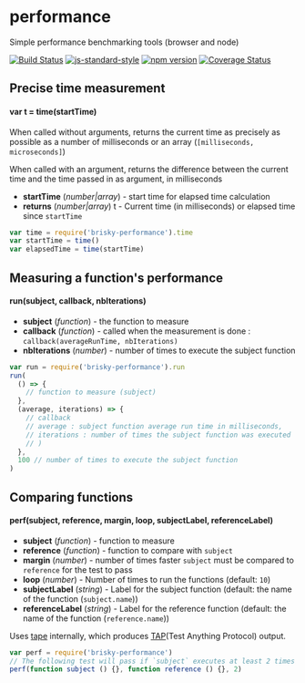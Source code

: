 # performance
Simple performance benchmarking tools (browser and node)

[![Build Status](https://travis-ci.org/vigour-io/performance.svg?branch=master)](https://travis-ci.org/vigour-io/performance)
[![js-standard-style](https://img.shields.io/badge/code%20style-standard-brightgreen.svg)](http://standardjs.com/)
[![npm version](https://badge.fury.io/js/brisky-performance.svg)](https://badge.fury.io/js/brisky-performance)
[![Coverage Status](https://coveralls.io/repos/github/vigour-io/brisky-performance/badge.svg?branch=master)](https://coveralls.io/github/vigour-io/brisky-performance?branch=master)

## Precise time measurement
#### var t = time(startTime)

When called without arguments, returns the current time as precisely as possible as a number of milliseconds or an array (`[milliseconds, microseconds]`)

When called with an argument, returns the difference between the current time and the time passed in as argument, in milliseconds
- **startTime** (*number|array*) - start time for elapsed time calculation
- **returns** (*number|array*) t - Current time (in milliseconds) or elapsed time since `startTime`

```javascript
var time = require('brisky-performance').time
var startTime = time()
var elapsedTime = time(startTime)
```

## Measuring a function's performance
#### run(subject, callback, nbIterations)
- **subject** (*function*) - the function to measure
- **callback** (*function*) - called when the measurement is done : `callback(averageRunTime, nbIterations)`
- **nbIterations** (*number*) - number of times to execute the subject function

```javascript
var run = require('brisky-performance').run
run(
  () => {
    // function to measure (subject)
  },
  (average, iterations) => {
    // callback
    // average : subject function average run time in milliseconds,
    // iterations : number of times the subject function was executed
    // )
  },
  100 // number of times to execute the subject function
)
```

## Comparing functions
#### perf(subject, reference, margin, loop, subjectLabel, referenceLabel)
- **subject** (*function*) - function to measure
- **reference** (*function*) - function to compare with `subject`
- **margin** (*number*) - number of times faster `subject` must be compared to `reference` for the test to pass
- **loop** (*number*) - Number of times to run the functions (default: `10`)
- **subjectLabel** (*string*) - Label for the subject function (default: the name of the function (`subject.name`))
- **referenceLabel** (*string*) - Label for the reference function (default: the name of the function (`reference.name`))


Uses [tape](https://www.npmjs.com/package/tape) internally, which produces [TAP](https://testanything.org/)(Test Anything Protocol) output.

```javascript
var perf = require('brisky-performance')
// The following test will pass if `subject` executes at least 2 times as fast as `reference`
perf(function subject () {}, function reference () {}, 2)
```
